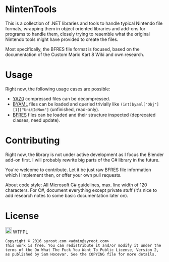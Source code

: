# NintenTools

This is a collection of .NET libraries and tools to handle typical Nintendo file formats, wrapping them in object oriented libraries and add-ons for programs to handle them, closely trying to resemble what the original Nintendo tools might have provided to create the files.

Most specifically, the BFRES file format is focused, based on the documentation of the Custom Mario Kart 8 Wiki and own research.

Usage
=====

Right now, the following usage cases are possible:
- [YAZ0](https://github.com/Syroot/NintenTools/wiki/Yaz0) compressed files can be decompressed.
- [BYAML](https://github.com/Syroot/NintenTools/wiki/BYAML) files can be loaded and queried trivially like `(int)byaml["Obj"][1]["UnitIdNum"]` (unfinished, read-only).
- [BFRES](https://github.com/Syroot/NintenTools/wiki/BFRES) files can be loaded and their structure inspected (deprecated classes, need update).

Contributing
============

Right now, the library is not under active development as I focus the Blender add-on first. I will probably rewrite big parts of the C# library in the future.

You're welcome to contribute. Let it be just raw BFRES file information which I implement then, or offer your own pull requests.

About code style: All Microsoft C# guidelines, max. line width of 120 characters. For C#, document everything except private stuff (it's nice to add research notes to some basic documentation later on).

License
=======

<a href="http://www.wtfpl.net/"><img src="http://www.wtfpl.net/wp-content/uploads/2012/12/wtfpl.svg" height="20" alt="WTFPL" /></a> WTFPL

    Copyright © 2016 syroot.com <admin@syroot.com>
    This work is free. You can redistribute it and/or modify it under the
    terms of the Do What The Fuck You Want To Public License, Version 2,
    as published by Sam Hocevar. See the COPYING file for more details.
